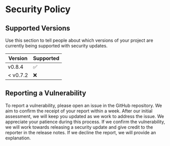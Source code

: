 # Security Policy

## Supported Versions

Use this section to tell people about which versions of your project are
currently being supported with security updates.

| Version | Supported          |
| ------- | ------------------ |
| v0.8.4   | :white_check_mark:|
| < v0.7.2   | :x:             |

## Reporting a Vulnerability

To report a vulnerability, please open an issue in the GitHub repository. We aim to confirm the receipt of your report within a week. After our initial assessment, we will keep you updated as we work to address the issue. We appreciate your patience during this process. If we confirm the vulnerability, we will work towards releasing a security update and give credit to the reporter in the release notes. If we decline the report, we will provide an explanation.
